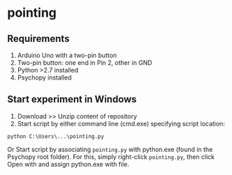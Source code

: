 # pointing

## Requirements
1.  Arduino Uno with a two-pin button
2.  Two-pin button: one end in Pin 2, other in GND
3.  Python >2.7 installed
4.  Psychopy installed

## Start experiment in Windows
1.  Download >> Unzip content of repository
2.  Start script by either command line (cmd.exe) specifying script location:
```
python C:\Users\...\pointing.py
```
  Or Start script by associating `pointing.py` with python.exe (found in the Psychopy root folder). For this, simply right-click  `pointing.py`, then click Open with and assign python.exe with file.
